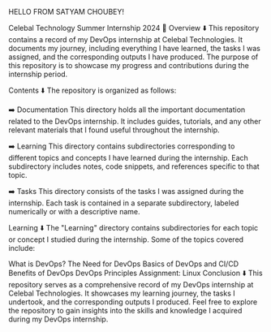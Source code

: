 HELLO FROM SATYAM CHOUBEY!

Celebal Technology Summer Internship 2024 🚀
Overview ⬇️
This repository contains a record of my DevOps internship at Celebal Technologies. It documents my journey, including everything I have learned, the tasks I was assigned, and the corresponding outputs I have produced. The purpose of this repository is to showcase my progress and contributions during the internship period.

Contents ⬇️
The repository is organized as follows:

➡️ Documentation
This directory holds all the important documentation related to the DevOps internship. It includes guides, tutorials, and any other relevant materials that I found useful throughout the internship.

➡️ Learning
This directory contains subdirectories corresponding to different topics and concepts I have learned during the internship. Each subdirectory includes notes, code snippets, and references specific to that topic.

➡️ Tasks
This directory consists of the tasks I was assigned during the internship. Each task is contained in a separate subdirectory, labeled numerically or with a descriptive name.

Learning ⬇️
The "Learning" directory contains subdirectories for each topic or concept I studied during the internship. Some of the topics covered include:

What is DevOps?
The Need for DevOps
Basics of DevOps and CI/CD
Benefits of DevOps
DevOps Principles
Assignment: Linux
Conclusion ⬇️
This repository serves as a comprehensive record of my DevOps internship at Celebal Technologies. It showcases my learning journey, the tasks I undertook, and the corresponding outputs I produced. Feel free to explore the repository to gain insights into the skills and knowledge I acquired during my DevOps internship.
